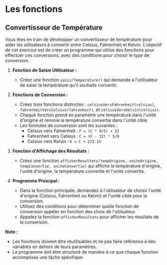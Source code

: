 # Les fonctions

## Convertisseur de Température

Vous êtes en train de développer un convertisseur de température pour aider les utilisateurs à convertir entre Celsius, Fahrenheit et Kelvin. L'objectif de cet exercice est de créer un programme qui utilise des fonctions pour effectuer ces conversions, avec des conditions pour choisir le type de conversion.

1. **Fonction de Saisie Utilisateur :**
    - Créez une fonction `saisirTemperature()` qui demande à l'utilisateur de saisir la température qu'il souhaite convertir.

2. **Fonctions de Conversion :**
    - Créez trois fonctions distinctes : `celsiusVersFahrenheit(celsius)`, `fahrenheitVersCelsius(fahrenheit)`, et `celsiusVersKelvin(celsius)`.
    - Chaque fonction prend en paramètre une température dans l'unité d'origine et renvoie la température convertie dans l'unité cible.
    - Les formules de conversion sont les suivantes :
        - Celsius vers Fahrenheit : `F = (C * 9/5) + 32`
        - Fahrenheit vers Celsius : `C = (F - 32) * 5/9`
        - Celsius vers Kelvin : `K = C + 273.15`

3. **Fonction d'Affichage des Résultats :**
    - Créez une fonction `afficherResultats(tempOrigine, uniteOrigine, tempConvertie, uniteConvertie)` qui affiche la température d'origine, l'unité d'origine, la température convertie et l'unité convertie.

4. **Programme Principal :**
    - Dans la fonction principale, demandez à l'utilisateur de choisir l'unité d'origine (Celsius, Fahrenheit ou Kelvin) et l'unité cible pour la conversion.
    - Utilisez des conditions pour déterminer quelle fonction de conversion appeler en fonction des choix de l'utilisateur.
    - Appelez la fonction `afficherResultats` pour afficher les résultats de la conversion.

**Note :**
- Les fonctions doivent être réutilisables et ne pas faire référence à des variables en dehors de leurs paramètres.
- Le programme doit être structuré de manière à ce que chaque fonction accomplisse une tâche spécifique.

